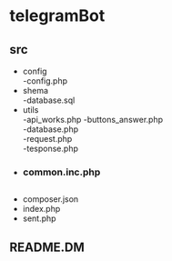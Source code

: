 # telegramBot
## src  
  * config  
      -config.php  
  * shema  
      -database.sql  
  * utils  
       -api_works.php
       -buttons_answer.php	
       -database.php  
       -request.php  
       -tesponse.php  
  * ### common.inc.php  
##   
* composer.json  
* index.php  
* sent.php    
## README.DM    

     